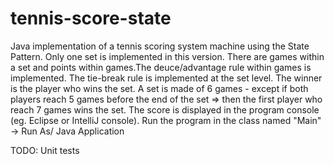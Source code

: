 # tennis-score-state
Java implementation of a tennis scoring system machine using the State Pattern. Only one set is implemented in this version.
There are games within a set and points within games.The deuce/advantage rule within games is implemented. The tie-break rule is implemented at the set level. The winner is the player who wins the set.
A set is made of 6 games - except if both players reach 5 games before the end of the set  => then the first player who reach 7 games wins the set.
The score is displayed in the program console (eg. Eclipse  or IntelliJ console).
Run the program in the class named "Main" -> Run As/ Java Application

TODO: Unit tests

